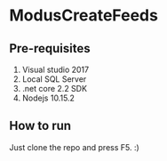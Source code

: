 # ModusCreateFeeds

## Pre-requisites

1. Visual studio 2017
2. Local SQL Server
3. .net core 2.2 SDK
4. Nodejs 10.15.2

## How to run
Just clone the repo and press F5. :)
